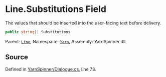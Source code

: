 # Line.Substitutions Field

The values that should be inserted into the user-facing text
before delivery.


```csharp
public string[] Substitutions
```



<div class="class-metadata">

Parent: [`Line`](/api/csharp/yarn/line.md), Namespace: [`Yarn`](/api/csharp/yarn/README.md), Assembly: YarnSpinner.dll
</div>

## Source
Defined in [YarnSpinner/Dialogue.cs](https://github.com/YarnSpinnerTool/YarnSpinner//blob/develop/YarnSpinner/Dialogue.cs#L73), line 73.

